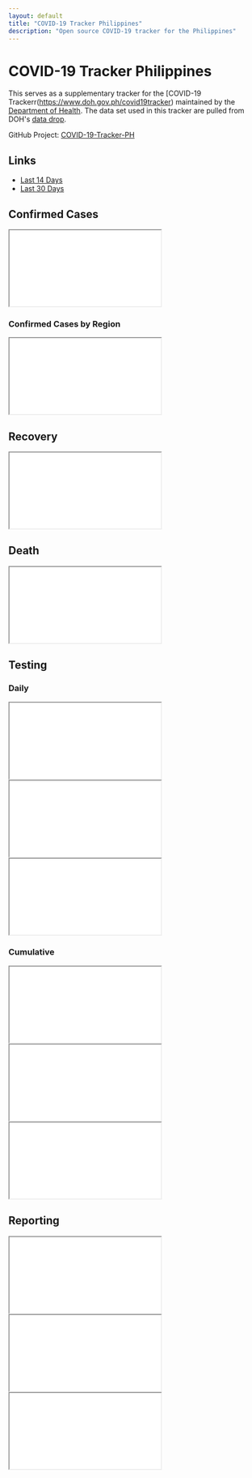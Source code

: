 ```yaml
---
layout: default
title: "COVID-19 Tracker Philippines"
description: "Open source COVID-19 tracker for the Philippines"
---
```


# COVID-19 Tracker Philippines

This serves as a supplementary tracker for the [COVID-19 Trackerr(https://www.doh.gov.ph/covid19tracker) maintained by the [Department of Health](https://www.doh.gov.ph/). The data set used in this tracker are pulled from DOH's [data drop](https://drive.google.com/drive/folders/1ZPPcVU4M7T-dtRyUceb0pMAd8ickYf8o).

GitHub Project: [COVID-19-Tracker-PH](https://github.com/donfiguerres/COVID-19-Tracker-PH)


## Links

* [Last 14 Days](Last-14-Days)
* [Last 30 Days](Last-30-Days)

## Confirmed Cases
<iframe src="{{ site.url }}/tracker/charts/DateOnsetCaseRepType.html"></iframe>

### Confirmed Cases by Region
<iframe src="{{ site.url }}/tracker/charts/DateOnsetRegionRes.html"></iframe>

## Recovery
<iframe src="{{ site.url }}/tracker/charts/DateRecoverRegionRes.html"></iframe>

## Death
<iframe src="{{ site.url }}/tracker/charts/DateDiedRegionRes.html"></iframe>

## Testing

### Daily
<iframe src="{{ site.url }}/tracker/charts/daily_output_positive_individuals.html"></iframe>

<iframe src="{{ site.url }}/tracker/charts/daily_output_unique_individuals.html"></iframe>

<iframe src="{{ site.url }}/tracker/charts/daily_output_samples_tested.html"></iframe>


### Cumulative
<iframe src="{{ site.url }}/tracker/charts/cumulative_positive_individuals.html"></iframe>

<iframe src="{{ site.url }}/tracker/charts/cumulative_unique_individuals.html"></iframe>

<iframe src="{{ site.url }}/tracker/charts/cumulative_samples_tested.html"></iframe>


## Reporting
<iframe src="{{ site.url }}/tracker/charts/SpecimenToRepConf.html"></iframe>

<iframe src="{{ site.url }}/tracker/charts/SpecimenToRelease.html"></iframe>

<iframe src="{{ site.url }}/tracker/charts/ReleaseToRepConf.html"></iframe>
